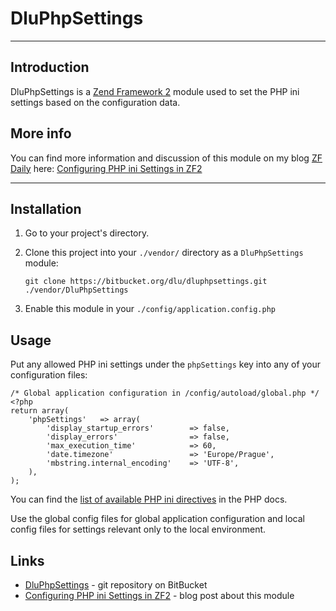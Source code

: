 DluPhpSettings
==============

--------------------------

Introduction
------------

DluPhpSettings is a [Zend Framework 2](http://framework.zend.com/zf2) module used to set the PHP ini settings based
on the configuration data.

More info
---------

You can find more information and discussion of this module on my blog [ZF Daily](http://www.zfdaily.com) here:
[Configuring PHP ini Settings in ZF2](http://www.zfdaily.com/2012/04/configuring-php-settings-in-zf2/)

--------------------------

Installation
------------

1.   Go to your project's directory.
2.   Clone this project into your `./vendor/` directory as a `DluPhpSettings` module:

     `git clone https://bitbucket.org/dlu/dluphpsettings.git ./vendor/DluPhpSettings`

3.   Enable this module in your `./config/application.config.php`

Usage
-----

Put any allowed PHP ini settings under the `phpSettings` key into any of your configuration files:

    /* Global application configuration in /config/autoload/global.php */
    <?php
    return array(
        'phpSettings'   => array(
            'display_startup_errors'        => false,
            'display_errors'                => false,
            'max_execution_time'		    => 60,
            'date.timezone'                 => 'Europe/Prague',
            'mbstring.internal_encoding'    => 'UTF-8',
        ),
    );

You can find the [list of available PHP ini directives](http://www.php.net/manual/en/ini.list.php) in the PHP docs.

Use the global config files for global application configuration and local config files for settings relevant only
to the local environment.

Links
-----

- [DluPhpSettings](https://bitbucket.org/dlu/dluphpsettings) - git repository on BitBucket
- [Configuring PHP ini Settings in ZF2](http://www.zfdaily.com/2012/04/configuring-php-settings-in-zf2/) - blog post
  about this module